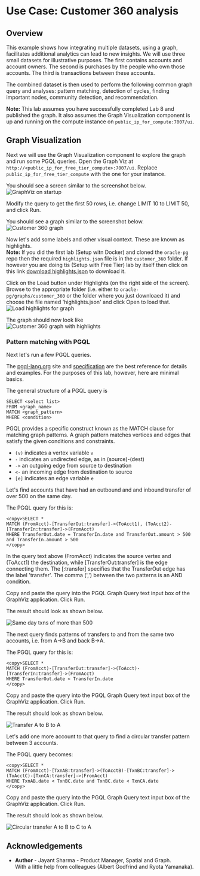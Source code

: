 # Use Case: Customer 360 analysis #

## Overview
This example shows how integrating multiple datasets, using a graph, facilitates additional analytics can lead to new insights. We will use three small datasets for illustrative purposes. The first contains accounts and account  owners. The second is purchases by the people who own those accounts. The third is transactions between these accounts.

The combined dataset is then used to perform the following common graph query and analyses: pattern matching, detection of cycles, finding important nodes, community detection, and recommendation.

**Note:** This lab assumes you have successfully completed Lab 8 and published the graph. It also assumes the Graph Visualization component is up and running on the compute instance on `public_ip_for_compute:7007/ui`.

## Graph Visualization

Next we will use the Graph Visualization component to explore the graph and run some PGQL queries.
Open the Graph Viz at `http://<public_ip_for_free_tier_compute>:7007/ui`. Replace `public_ip_for_free_tier_compute` with the one for your instance.

You should see a screen similar to the screenshot below.  
![GraphViz on startup](../images/ADB_GViz_Landing.png)


Modify the query to get the first 50 rows, i.e. change LIMIT 10 to LIMIT 50, and click Run.

You should see a graph similar to the screenshot below.  
![Customer 360 graph](../images/ADB_GViz_Show50Elements.png)

Now let's add some labels and other visual context. These are known as highlights.  
**Note:** If you did the first lab (Setup witn Docker) and cloned the `oracle-pg` repo then the required `highlights.json` file is in the `customer_360` folder. If however you are doing tis (Setup with Free Tier) lab by itself then click on this link [download highlights.json](highlights.json) to download it.

Click on the Load button under Highlights (on the right side of the screen). Browse to the appropriate folder (i.e. either to `oracle-pg/graphs/customer_360`  or the folder where you just downloaed it) and choose the file named 'highlights.json' and click Open to load that.  
![Load highlights for graph](../../customer_360_analysis/images/GraphVizLoadHighlights.png)

The graph should now look like  
![Customer 360 graph with highlights](../../customer_360_analysis/images/GraphVizWithHighlights.png)

### Pattern matching with PGQL
Next let's run a few PGQL queries. 

The [pgql-lang.org](http://pgql-lang.org) site and [specification](http://pgql-land.org/spec/1.2) are the best reference for details and examples. For the purposes of this lab, however, here are minimal basics. 

The general structure of a PGQL query is
```
SELECT <select list>
FROM <graph_name> 
MATCH <graph_pattern>
WHERE <condition>
```

PGQL provides a specific construct known as the MATCH clause for matching graph patterns. A graph pattern matches vertices and edges that satisfy the given conditions and constraints.  
- `(v)` indicates a vertex variable `v`   
- `-` indicates an undirected edge, as in (source)-(dest)  
- `->` an outgoing edge from source to destination  
- `<-` an incoming edge from destination to source  
- `[e]` indicates an edge variable `e`

Let's find accounts that have had an outbound and and inbound transfer of over 500 on the same day.

The PGQL query for this is:
```
<copy>SELECT * 
MATCH (FromAcct)-[TransferOut:transfer]->(ToAcct1), (ToAcct2)-[TransferIn:transfer]->(FromAcct)
WHERE TransferOut.date = TransferIn.date and TransferOut.amount > 500 and TransferIn.amount > 500
</copy>
```
In the query text above (FromAcct) indicates the source vertex and (ToAcct1) the destination, while [TransferOut:transfer] is the edge connecting them. The [:transfer] specifies that the TransferOut edge has  the label 'transfer'. The comma (',') between the two patterns is an AND condition. 

Copy and paste the query into the PGQL Graph Query text input box of the GraphViz application.
Click Run.

The result should look as shown below.

![Same day txns of more than 500](../images/ADB_Gviz_SameDayTransfers.png)

The next query finds patterns of transfers to and from the same two accounts, i.e. from A->B and back B->A.

The PGQL query for this is:
```
<copy>SELECT * 
MATCH (FromAcct)-[TransferOut:transfer]->(ToAcct)-[TransferIn:transfer]->(FromAcct)
WHERE TransferOut.date < TransferIn.date 
</copy>
```

Copy and paste the query into the PGQL Graph Query text input box of the GraphViz application.
Click Run.

The result should look as shown below.

![Transfer A to B to A](../images/ADB-GViz_ABA_Transfer.png)

Let's add one more account to that query to find a circular transfer pattern between 3 accounts. 

The PGQL query becomes:
```
<copy>SELECT * 
MATCH (FromAcct)-[TxnAB:transfer]->(ToAcctB)-[TxnBC:transfer]->(ToAcctC)-[TxnCA:transfer]->(FromAcct)
WHERE TxnAB.date < TxnBC.date and TxnBC.date < TxnCA.date
</copy>
```

Copy and paste the query into the PGQL Graph Query text input box of the GraphViz application.
Click Run.

The result should look as shown below.

![Circular transfer A to B to C to A](../images/ADB_GViz_ABCA_Transfer.png)


## Acknowledgements ##

- **Author** - Jayant Sharma - Product Manager, Spatial and Graph.  
With a little help from colleagues (Albert Godfrind and Ryota Yamanaka).